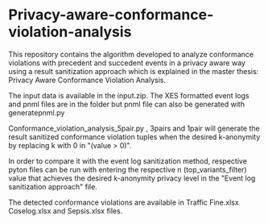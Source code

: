 # Privacy-aware-conformance-violation-analysis

This repository contains the algorithm developed to analyze conformance violations with precedent and succedent events in a privacy aware way using a result sanitization approach which is explained in the master thesis: Privacy Aware Conformance Violation Analysis.

The input data is available in the input.zip. The XES formatted event logs and pnml files are in the folder but pnml file can also be generated with generatepnml.py

Conformance_violation_analysis_5pair.py , 3pairs and 1pair will generate the result sanitized conformance violation tuples when the desired k-anonymity by replacing k with 0 in "(value > 0)". 

In order to compare it with the event log sanitization method, respective pyton files can be run with entering the respective n (top_variants_filter) value that achieves the desired k-anonymity privacy level in the "Event log sanitization approach" file.

The detected conformance violations are available in Traffic Fine.xlsx Coselog.xlsx and Sepsis.xlsx files.

